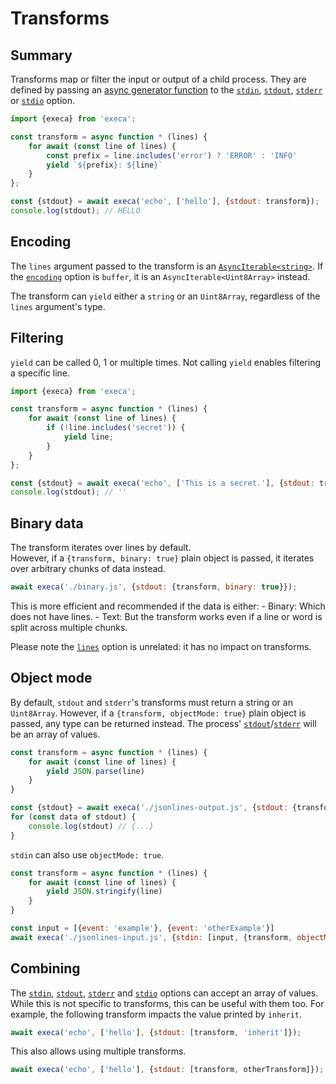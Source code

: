 # Transforms

## Summary

Transforms map or filter the input or output of a child process. They are defined by passing an [async generator function](https://developer.mozilla.org/en-US/docs/Web/JavaScript/Reference/Statements/async_function*) to the [`stdin`](../readme.md#stdin), [`stdout`](../readme.md#stdout-1), [`stderr`](../readme.md#stderr-1) or [`stdio`](../readme.md#stdio-1) option.

```js
import {execa} from 'execa';

const transform = async function * (lines) {
	for await (const line of lines) {
		const prefix = line.includes('error') ? 'ERROR' : 'INFO'
		yield `${prefix}: ${line}`
	}
};

const {stdout} = await execa('echo', ['hello'], {stdout: transform});
console.log(stdout); // HELLO
```

## Encoding

The `lines` argument passed to the transform is an [`AsyncIterable<string>`](https://developer.mozilla.org/en-US/docs/Web/JavaScript/Reference/Iteration_protocols#the_async_iterator_and_async_iterable_protocols). If the [`encoding`](../readme.md#encoding) option is `buffer`, it is an `AsyncIterable<Uint8Array>` instead.

The transform can `yield` either a `string` or an `Uint8Array`, regardless of the `lines` argument's type.

## Filtering

`yield` can be called 0, 1 or multiple times. Not calling `yield` enables filtering a specific line.

```js
import {execa} from 'execa';

const transform = async function * (lines) {
	for await (const line of lines) {
		if (!line.includes('secret')) {
			yield line;
		}
	}
};

const {stdout} = await execa('echo', ['This is a secret.'], {stdout: transform});
console.log(stdout); // ''
```

## Binary data

The transform iterates over lines by default.\
However, if a `{transform, binary: true}` plain object is passed, it iterates over arbitrary chunks of data instead.

```js
await execa('./binary.js', {stdout: {transform, binary: true}});
```

This is more efficient and recommended if the data is either:
	- Binary: Which does not have lines.
	- Text: But the transform works even if a line or word is split across multiple chunks.

Please note the [`lines`](../readme.md#lines) option is unrelated: it has no impact on transforms.

## Object mode

By default, `stdout` and `stderr`'s transforms must return a string or an `Uint8Array`. However, if a `{transform, objectMode: true}` plain object is passed, any type can be returned instead. The process' [`stdout`](../readme.md#stdout)/[`stderr`](../readme.md#stderr) will be an array of values.

```js
const transform = async function * (lines) {
	for await (const line of lines) {
		yield JSON.parse(line)
	}
}

const {stdout} = await execa('./jsonlines-output.js', {stdout: {transform, objectMode: true}});
for (const data of stdout) {
	console.log(stdout) // {...}
}
```

`stdin` can also use `objectMode: true`.

```js
const transform = async function * (lines) {
	for await (const line of lines) {
		yield JSON.stringify(line)
	}
}

const input = [{event: 'example'}, {event: 'otherExample'}]
await execa('./jsonlines-input.js', {stdin: [input, {transform, objectMode: true}]});
```

## Combining

The [`stdin`](../readme.md#stdin), [`stdout`](../readme.md#stdout-1), [`stderr`](../readme.md#stderr-1) and [`stdio`](../readme.md#stdio-1) options can accept an array of values. While this is not specific to transforms, this can be useful with them too. For example, the following transform impacts the value printed by `inherit`.

```js
await execa('echo', ['hello'], {stdout: [transform, 'inherit']});
```

This also allows using multiple transforms.

```js
await execa('echo', ['hello'], {stdout: [transform, otherTransform]});
```
